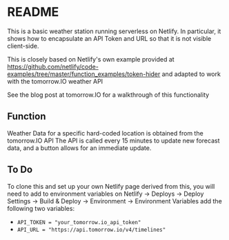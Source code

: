 # README #
This is a basic weather station running serverless on Netlify.
In particular, it shows how to encapsulate an API Token and URL so that it is not visible client-side.

This is closely based on Netlify's own example provided at
https://github.com/netlify/code-examples/tree/master/function_examples/token-hider
and adapted to work with the tomorrow.IO weather API

See the blog post at tomorrow.IO for a walkthrough of this functionality

## Function ##
Weather Data for a specific hard-coded location is obtained from the tomorrow.IO API
The API is called every 15 minutes to update new forecast data, and a button allows for an immediate update.

## To Do ##
To clone this and set up your own Netlify page derived from this, you will need to add to environment variables
on Netlify -> Deploys -> Deploy Settings -> Build & Deploy -> Environment -> Environment Variables
add the following two variables:

* `API_TOKEN = "your_tomorrow.io_api_token"`
* `API_URL = "https://api.tomorrow.io/v4/timelines"`

